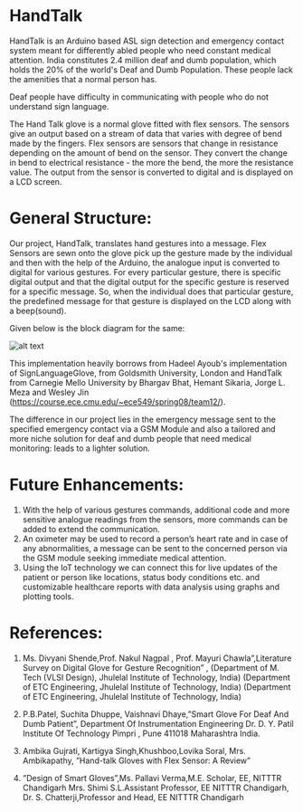 # HandTalk
HandTalk is an Arduino based ASL sign detection and emergency contact system meant for differently abled people who need constant medical attention.
India constitutes 2.4 million deaf and dumb population, which holds the 20% of the world's Deaf and Dumb Population. These people lack the amenities that a normal person has. 

Deaf people have difficulty in communicating with people who do not understand sign language. 

The Hand Talk glove is a normal glove fitted with flex sensors. The sensors give an output based on a stream of data that varies with degree of bend made by the fingers. Flex sensors are sensors that change in resistance depending on the amount of bend on the sensor. They convert the change in bend to electrical resistance - the more the bend, the more the resistance value. The output from the sensor is converted to digital and is displayed on a LCD screen.

# General Structure:
Our project, HandTalk, translates hand gestures into a message. Flex Sensors are sewn onto the glove pick up the gesture made by the individual and then with the help of the Arduino, the analogue input is converted to digital for various gestures. For every particular gesture, there is specific digital output and that the digital output for the specific gesture is reserved for a specific message. So, when the individual does that particular gesture, the predefined message for that gesture is displayed on the LCD along with a beep(sound).

Given below is the block diagram for the same:

![alt text](https://i.ibb.co/BLgDgB8/image.png)

This implementation heavily borrows from Hadeel Ayoub's implementation of SignLanguageGlove, from Goldsmith University, London and HandTalk from Carnegie Mello University by Bhargav Bhat, Hemant Sikaria, Jorge L. Meza and Wesley Jin (https://course.ece.cmu.edu/~ece549/spring08/team12/).

The difference in our project lies in the emergency message sent to the specified emergency contact via a GSM Module and also a tailored and more niche solution for deaf and dumb people that need medical monitoring: leads to a lighter solution.

# Future Enhancements:
1) With the help of various gestures commands, additional code and more sensitive analogue readings from the sensors, more commands can be added to extend the communication.
3) An oximeter may be used to record a person’s heart rate and in case of any abnormalities, a message can be sent to the concerned person via the GSM module seeking immediate medical attention.
4) Using the IoT technology we can connect this for live updates of the patient or person like locations, status body conditions etc. and customizable healthcare reports with data analysis using graphs and plotting tools.

# References:
1) Ms. Divyani Shende,Prof. Nakul Nagpal , Prof. Mayuri Chawla”,Literature Survey on Digital Glove for Gesture Recognition” , (Department of M. Tech (VLSI Design), Jhulelal Institute of Technology, India)  (Department of ETC Engineering, Jhulelal Institute of Technology, India)  (Department of ETC Engineering, Jhulelal Institute of Technology, India) 

2) P.B.Patel, Suchita Dhuppe, Vaishnavi Dhaye,”Smart Glove For Deaf And Dumb Patient”, Department Of Instrumentation Engineering Dr. D. Y. Patil Institute Of Technology Pimpri , Pune 411018 Maharashtra India.

3) Ambika Gujrati, Kartigya Singh,Khushboo,Lovika Soral, Mrs. Ambikapathy,
”Hand-talk Gloves with Flex Sensor: A Review”

4) ”Design of Smart Gloves”,Ms. Pallavi Verma,M.E. Scholar, EE, NITTTR Chandigarh
Mrs. Shimi S.L.Assistant Professor, EE NITTTR Chandigarh, Dr. S. Chatterji,Professor and Head, EE NITTTR Chandigarh
